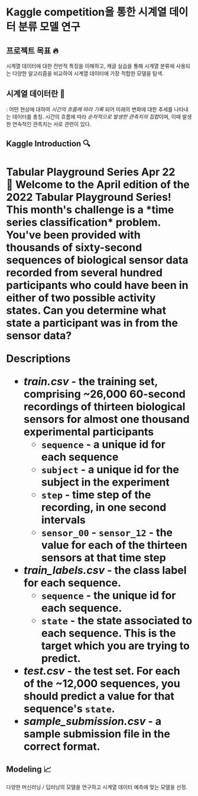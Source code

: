 # Kaggle competition을 통한 시계열 데이터 분류 모델 연구


## 프로젝트 목표 :fire:

시계열 데이터에 대한 전반적 특징을 이해하고, 
캐글 실습을 통해 시계열 분류에 사용되는 다양한 알고리즘을 비교하여
시계열 데이터에 가장 적합한 모델을 탐색.

## 시계열 데이터란 :memo:
: 어떤 현상에 대하여 *시간의 흐름에 따라 기록* 되어 미래의 변화에 대한 추세를 나타내는 데이터를 총칭.
시간의 흐름에 따라 *순차적으로 발생한 관측치의 집합*이며, 이때 발생한 연속적인 관측치는 서로 관련이 있다.


## Kaggle Introduction :mag:

<H1>Tabular Playground Series Apr 22

<aside>
📌 Welcome to the April edition of the 2022 Tabular Playground Series! This month's challenge is a *time series classification* problem.
You've been provided with thousands of sixty-second sequences of biological sensor data recorded from several hundred participants who could have been in either of two possible activity states. Can you determine what state a participant was in from the sensor data?

</aside>

**Descriptions**

- ***train.csv*** - the training set, comprising ~26,000 60-second recordings of thirteen biological sensors for almost one thousand experimental participants
    - `sequence` - a unique id for each sequence
    - `subject` - a unique id for the subject in the experiment
    - `step` - time step of the recording, in one second intervals
    - `sensor_00` - `sensor_12` - the value for each of the thirteen sensors at that time step
- ***train_labels.csv*** - the class label for each sequence.
    - `sequence` - the unique id for each sequence.
    - `state` - the state associated to each sequence. This is the target which you are trying to predict.
- ***test.csv*** - the test set. For each of the ~12,000 sequences, you should predict a value for that sequence's `state`.
- ***sample_submission.csv*** - a sample submission file in the correct format.


## Modeling :chart_with_upwards_trend:

다양한 머신러닝 / 딥러닝의 모델을 연구하고 시계열 데이터 예측에 맞는 모델을 선정.
